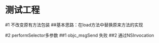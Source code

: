 # 测试工程

#1 不改变原有方法包装
##基本思路：在load方法中替换原来方法的实现

#2 performSelector多参数
##1 objc_msgSend 失败
##2 通过NSInvocation
